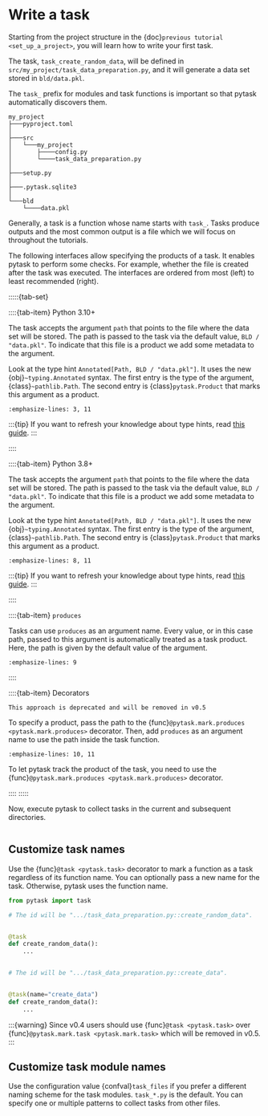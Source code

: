 # Write a task

Starting from the project structure in the {doc}`previous tutorial <set_up_a_project>`,
you will learn how to write your first task.

The task, `task_create_random_data`, will be defined in
`src/my_project/task_data_preparation.py`, and it will generate a data set stored
in `bld/data.pkl`.

The `task_` prefix for modules and task functions is important so that pytask
automatically discovers them.

```
my_project
├───pyproject.toml
│
├───src
│   └───my_project
│       ├────config.py
│       └────task_data_preparation.py
│
├───setup.py
│
├───.pytask.sqlite3
│
└───bld
    └────data.pkl
```

Generally, a task is a function whose name starts with `task_`. Tasks produce outputs
and the most common output is a file which we will focus on throughout the tutorials.

The following interfaces allow specifying the products of a task. It enables pytask to
perform some checks. For example, whether the file is created after the task was
executed. The interfaces are ordered from most (left) to least recommended (right).

:::::{tab-set}

::::{tab-item} Python 3.10+

The task accepts the argument `path` that points to the file where the data set will be
stored. The path is passed to the task via the default value, `BLD / "data.pkl"`. To
indicate that this file is a product we add some metadata to the argument.

Look at the type hint `Annotated[Path, BLD / "data.pkl"]`. It uses the new
{obj}`~typing.Annotated` syntax. The first entry is the type of the argument,
{class}`~pathlib.Path`. The second entry is {class}`pytask.Product` that marks this
argument as a product.

```{literalinclude} ../../../docs_src/tutorials/write_a_task_py310.py
:emphasize-lines: 3, 11
```

:::{tip}
If you want to refresh your knowledge about type hints, read
[this guide](../type_hints.md).
:::

::::

::::{tab-item} Python 3.8+

The task accepts the argument `path` that points to the file where the data set will be
stored. The path is passed to the task via the default value, `BLD / "data.pkl"`. To
indicate that this file is a product we add some metadata to the argument.

Look at the type hint `Annotated[Path, BLD / "data.pkl"]`. It uses the new
{obj}`~typing.Annotated` syntax. The first entry is the type of the argument,
{class}`~pathlib.Path`. The second entry is {class}`pytask.Product` that marks this
argument as a product.

```{literalinclude} ../../../docs_src/tutorials/write_a_task_py38.py
:emphasize-lines: 8, 11
```

:::{tip}
If you want to refresh your knowledge about type hints, read
[this guide](../type_hints.md).
:::

::::

::::{tab-item} &#8203;`produces`

Tasks can use `produces` as an argument name. Every value, or in this case path, passed
to this argument is automatically treated as a task product. Here, the path is given by
the default value of the argument.

```{literalinclude} ../../../docs_src/tutorials/write_a_task_produces.py
:emphasize-lines: 9
```

::::

::::{tab-item} Decorators

```{warning}
This approach is deprecated and will be removed in v0.5
```

To specify a product, pass the path to the
{func}`@pytask.mark.produces <pytask.mark.produces>` decorator. Then, add `produces` as
an argument name to use the path inside the task function.

```{literalinclude} ../../../docs_src/tutorials/write_a_task_decorators.py
:emphasize-lines: 10, 11
```

To let pytask track the product of the task, you need to use the
{func}`@pytask.mark.produces <pytask.mark.produces>` decorator.

::::
:::::

Now, execute pytask to collect tasks in the current and subsequent directories.

```{include} ../_static/md/write-a-task.md
```

## Customize task names

Use the {func}`@task <pytask.task>` decorator to mark a function as a
task regardless of its function name. You can optionally pass a new name for the task.
Otherwise, pytask uses the function name.

```python
from pytask import task

# The id will be ".../task_data_preparation.py::create_random_data".


@task
def create_random_data():
    ...


# The id will be ".../task_data_preparation.py::create_data".


@task(name="create_data")
def create_random_data():
    ...
```

:::{warning}
Since v0.4 users should use {func}`@task <pytask.task>` over
{func}`@pytask.mark.task <pytask.mark.task>` which will be removed in v0.5.
:::

## Customize task module names

Use the configuration value {confval}`task_files` if you prefer a different naming
scheme for the task modules. `task_*.py` is the default. You can specify one or multiple
patterns to collect tasks from other files.
